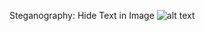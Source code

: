 Steganography: Hide Text in Image
![alt text](https://github.com/dodep/steganography/blob/master/steganography.png?raw=true)